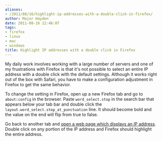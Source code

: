 ```yaml
---
aliases:
- /2011/08/16/highlight-ip-addresses-with-a-double-click-in-firefox/
author: Major Hayden
date: 2011-08-16 12:46:07
tags:
- firefox
- linux
- mac
- windows
title: Highlight IP addresses with a double click in Firefox
---
```


My daily work involves working with a large number of servers and one of my frustrations with Firefox is that it's not possible to select an entire IP address with a double click with the default settings. Although it works right out of the box with Safari, you have to make a configuration adjustment in Firefox to get the same behavior.

To change the setting in Firefox, open up a new Firefox tab and go to `about:config` in the browser. Paste `word_select.stop` in the search bar that appears below your tab bar and double click the `layout.word_select.stop_at_punctuation` line. It should become bold and the value on the end will flip from true to false.

Go back to another tab and [open a web page which displays an IP address][1]. Double click on any portion of the IP address and Firefox should highlight the entire address.

 [1]: http://icanhazip.com/